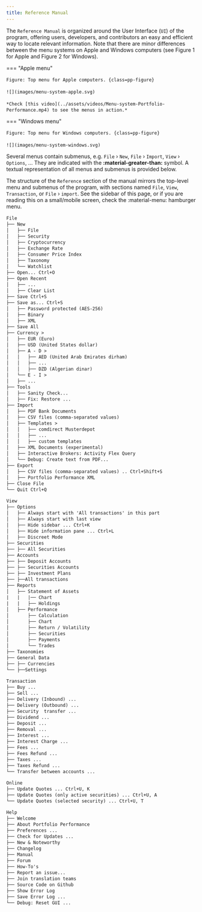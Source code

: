 ```yaml
---
title: Reference Manual
---
```


The `Reference Manual` is organized around the User Interface (`UI`) of the program, offering users, developers, and contributors an easy and efficient way to locate relevant information. Note that there are minor differences between the menu systems on Apple and Windows computers (see Figure 1 for Apple and Figure 2 for Windows).

=== "Apple menu"

    Figure: Top menu for Apple computers. {class=pp-figure}

    ![](images/menu-system-apple.svg)

    *Check [this video](../assets/videos/Menu-system-Portfolio-Performance.mp4) to see the menus in action.*

=== "Windows menu"

    Figure: Top menu for Windows computers. {class=pp-figure}

    ![](images/menu-system-windows.svg)

Several menus contain submenus, e.g. `File`  &rsaquo; `New`, `File`  &rsaquo; `Import`, `View` &rsaquo; `Options`, ... They are indicated with the **:material-greater-than:** symbol. A textual representation of all menus and submenus is provided below.

The structure of the `Reference` section of the manual mirrors the top-level menu and submenus of the program, with sections named `File`, `View`, `Transaction`, or `File` &rsaquo; `import`. See the sidebar of this page, or if you are reading this on a small/mobile screen, check the :material-menu: hamburger menu.

```
File
├── New
│   ├── File
│   ├── Security
│   ├── Cryptocurrency
│   ├── Exchange Rate
│   ├── Consumer Price Index
│   ├── Taxonomy
│   └── Watchlist
├── Open... Ctrl+O
├── Open Recent
│   ├── ...
│   ├── Clear List
├── Save Ctrl+S
├── Save as... Ctrl+S
│   ├── Password protected (AES-256)
│   ├── Binary
│   ├── XML
├── Save All
├── Currency >
│   ├── EUR (Euro)
│   ├── USD (United States dollar)
│   ├── A - D >
│   │   ├── AED (United Arab Emirates dirham)
│   │   ├── ...
│   │   ├── DZD (Algerian dinar)
│   └── E - I >
│   ├── ...
├── Tools
│   ├── Sanity Check...
│   ├── Fix: Restore ...
├── Import
│   ├── PDF Bank Documents
│   ├── CSV files (comma-separated values)
│   ├── Templates >
│   │   ├── comdirect Musterdepot
│   │   ├── ...
│   │   ├── custom templates
│   ├── XML Documents (experimental)
│   ├── Interactive Brokers: Activity Flex Query
│   └── Debug: Create text from PDF...
├── Export
│   ├── CSV files (comma-separated values) .. Ctrl+Shift+S
│   ├── Portfolio Performance XML
├── Close File
└── Quit Ctrl+Q
```

```
View
├── Options
│   ├── Always start with 'All transactions' in this part
│   ├── Always start with last view
│   ├── Hide sidebar ... Ctrl+K
│   ├── Hide information pane ... Ctrl+L
│   ├── Discreet Mode
├── Securities
├── ├── All Securities
├── Accounts
├── ├── Deposit Accounts
├── ├── Securities Accounts
├── ├── Investment Plans
├── ├──All transactions
├── Reports
│   ├── Statement of Assets
|   |   |── Chart
|   |   ├── Holdings
│   ├── Performance
│       ├── Calculation
│       ├── Chart
│       ├── Return / Volatility
│       ├── Securities
│       ├── Payments
│       └── Trades
├── Taxonomies
├── General Data
├── ├── Currencies
└── ├──Settings
```

```
Transaction
├── Buy ...
├── Sell ...
├── Delivery (Inbound) ...
├── Delivery (Outbound) ...
├── Security  transfer ...
├── Dividend ...
├── Deposit ...
├── Removal ...
├── Interest ...
├── Interest Charge ...
├── Fees ...
├── Fees Refund ...
├── Taxes ...
├── Taxes Refund ...
└── Transfer between accounts ...
```

```
Online
├── Update Quotes ... Ctrl+U, K
├── Update Quotes (only active securities) ... Ctrl+U, A
└── Update Quotes (selected security) ... Ctrl+U, T
```

```
Help
├── Welcome
├── About Portfolio Performance
├── Preferences ...
├── Check for Updates ...
├── New & Noteworthy
├── Changelog
├── Manual
├── Forum
├── How-To's
├── Report an issue...
├── Join translation teams
├── Source Code on Github
├── Show Error Log
├── Save Error Log ...
└── Debug: Reset GUI ...
```

 